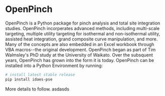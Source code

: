 # OpenPinch
OpenPinch is a Python package for pinch analysis and total site integration studies. OpenPinch incorperates advanced methods, including multi-scale targeting, multiple utility targeting for isothermal and non-isothermal utility, assisted heat integration, grand composite curve manipulation, and more. Many of the concepts are also embedded in an Excel workbook through VBA macros--the original development. OpenPinch began as part of Tim Walmsley's PhD study at the University of Waikato. Over the subsquent years, OpenPinch has grown into the form it is today. 
OpenPinch can be installed into a Python Environment by running:
```bash
# install latest stable release
pip install idaes-pse
```
More details to follow. 
asdasds